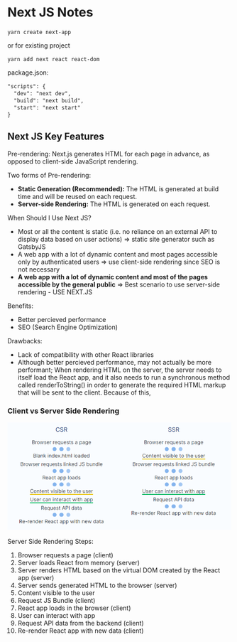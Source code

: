 # Next JS Notes

```
yarn create next-app
```

or for existing project

```
yarn add next react react-dom
```

package.json:

```
"scripts": {
  "dev": "next dev",
  "build": "next build",
  "start": "next start"
}
```

## Next JS Key Features

Pre-rendering: Next.js generates HTML for each page in advance, as opposed to client-side JavaScript rendering.

Two forms of Pre-rendering:

- **Static Generation (Recommended):** The HTML is generated at build time and will be reused on each request.
- **Server-side Rendering:** The HTML is generated on each request.

When Should I Use Next JS?

- Most or all the content is static (i.e. no reliance on an external API to display data based on user actions) => static site generator such as GatsbyJS
- A web app with a lot of dynamic content and most pages accessible only by authenticated users => use client-side rendering since SEO is not necessary
- **A web app with a lot of dynamic content and most of the pages accessible by the general public** => Best scenario to use server-side rendering - USE NEXT.JS

Benefits:

- Better percieved performance
- SEO (Search Engine Optimization)

Drawbacks:

- Lack of compatibility with other React libraries
- Although better percieved performance, may not actually be more performant;
  When rendering HTML on the server, the server needs to itself load the React app, and it also needs to run a synchronous method called renderToString() in order to generate the required HTML markup that will be sent to the client. Because of this,

### Client vs Server Side Rendering

![](./CSRvsSSR.PNG)

Server Side Rendering Steps:

1. Browser requests a page (client)
2. Server loads React from memory (server)
3. Server renders HTML based on the virtual DOM created by the React app (server)
4. Server sends generated HTML to the browser (server)
5. Content visible to the user
6. Request JS Bundle (client)
7. React app loads in the browser (client)
8. User can interact with app
9. Request API data from the backend (client)
10. Re-render React app with new data (client)

